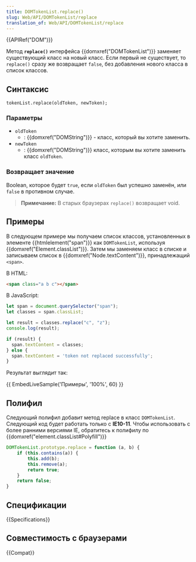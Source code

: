 ```yaml
---
title: DOMTokenList.replace()
slug: Web/API/DOMTokenList/replace
translation_of: Web/API/DOMTokenList/replace
---
```

{{APIRef("DOM")}}

Метод **`replace()`** интерфейса {{domxref("DOMTokenList")}} заменяет существующий класс на новый класс. Если первый не существует, то `replace()` сразу же возвращает `false`, без добавления нового класса в список классов.

## Синтаксис

```
tokenList.replace(oldToken, newToken);
```

### Параметры

- `oldToken`
  - : {{domxref("DOMString")}} - класс, который вы хотите заменить.
- `newToken`
  - : {{domxref("DOMString")}} класс, которым вы хотите заменить класс `oldToken`.

### Возвращает значение

Boolean, которое будет `true`, если `oldToken` был успешно заменён, или `false` в противном случае.

> **Примечание:** В старых браузерах `replace()` возвращает void.

## Примеры

В следующем примере мы получаем список классов, установленных в элементе {{htmlelement("span")}} как `DOMTokenList`, используя {{domxref("Element.classList")}}. Затем мы заменяем класс в списке и записываем список в {{domxref("Node.textContent")}}, принадлежащий `<span>`.

В HTML:

```html
<span class="a b c"></span>
```

В JavaScript:

```js
let span = document.querySelector("span");
let classes = span.classList;

let result = classes.replace("c", "z");
console.log(result);

if (result) {
  span.textContent = classes;
} else {
  span.textContent = 'token not replaced successfully';
}
```

Результат выглядит так:

{{ EmbedLiveSample('Примеры', '100%', 60) }}

## Полифил

Следующий полифил добавит метод replace в класс `DOMTokenList`. Следующий код будет работать только с **IE10-11**. Чтобы использовать с более ранними версиями IE, обратитесь к полифилу по {{domxref("element.classList#Polyfill")}}

```js
DOMTokenList.prototype.replace = function (a, b) {
    if (this.contains(a)) {
        this.add(b);
        this.remove(a);
        return true;
    }
    return false;
}
```

## Спецификации

{{Specifications}}

## Совместимость с браузерами

{{Compat}}
